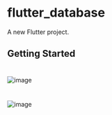 # flutter_database

A new Flutter project.

## Getting Started
#
![image](https://user-images.githubusercontent.com/68384701/130928575-382edfb8-a502-4ab3-a475-80d557c818ce.png)
#
![image](https://user-images.githubusercontent.com/68384701/130928614-38f3d76d-b59c-44ab-aa7f-50ffb261d686.png)

